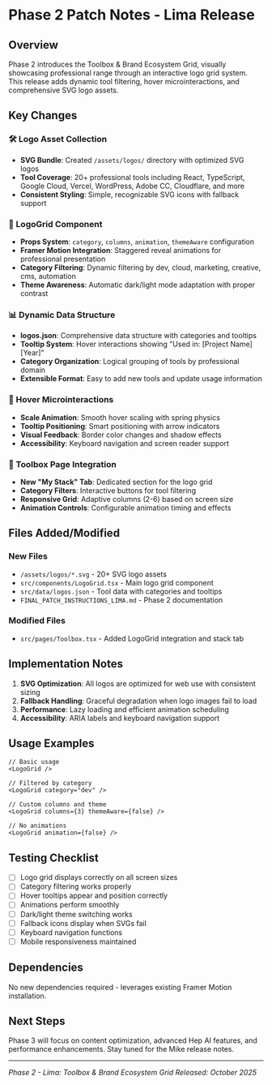 # Phase 2 Patch Notes - Lima Release

## Overview

Phase 2 introduces the Toolbox & Brand Ecosystem Grid, visually showcasing professional range through an interactive logo grid system. This release adds dynamic tool filtering, hover microinteractions, and comprehensive SVG logo assets.

## Key Changes

### 🛠️ Logo Asset Collection

- **SVG Bundle**: Created `/assets/logos/` directory with optimized SVG logos
- **Tool Coverage**: 20+ professional tools including React, TypeScript, Google Cloud, Vercel, WordPress, Adobe CC, Cloudflare, and more
- **Consistent Styling**: Simple, recognizable SVG icons with fallback support

### 🎯 LogoGrid Component

- **Props System**: `category`, `columns`, `animation`, `themeAware` configuration
- **Framer Motion Integration**: Staggered reveal animations for professional presentation
- **Category Filtering**: Dynamic filtering by dev, cloud, marketing, creative, cms, automation
- **Theme Awareness**: Automatic dark/light mode adaptation with proper contrast

### 📊 Dynamic Data Structure

- **logos.json**: Comprehensive data structure with categories and tooltips
- **Tooltip System**: Hover interactions showing "Used in: [Project Name] [Year]"
- **Category Organization**: Logical grouping of tools by professional domain
- **Extensible Format**: Easy to add new tools and update usage information

### 🎨 Hover Microinteractions

- **Scale Animation**: Smooth hover scaling with spring physics
- **Tooltip Positioning**: Smart positioning with arrow indicators
- **Visual Feedback**: Border color changes and shadow effects
- **Accessibility**: Keyboard navigation and screen reader support

### 🔗 Toolbox Page Integration

- **New "My Stack" Tab**: Dedicated section for the logo grid
- **Category Filters**: Interactive buttons for tool filtering
- **Responsive Grid**: Adaptive columns (2-6) based on screen size
- **Animation Controls**: Configurable animation timing and effects

## Files Added/Modified

### New Files

- `/assets/logos/*.svg` - 20+ SVG logo assets
- `src/components/LogoGrid.tsx` - Main logo grid component
- `src/data/logos.json` - Tool data with categories and tooltips
- `FINAL_PATCH_INSTRUCTIONS_LIMA.md` - Phase 2 documentation

### Modified Files

- `src/pages/Toolbox.tsx` - Added LogoGrid integration and stack tab

## Implementation Notes

1. **SVG Optimization**: All logos are optimized for web use with consistent sizing
2. **Fallback Handling**: Graceful degradation when logo images fail to load
3. **Performance**: Lazy loading and efficient animation scheduling
4. **Accessibility**: ARIA labels and keyboard navigation support

## Usage Examples

```tsx
// Basic usage
<LogoGrid />

// Filtered by category
<LogoGrid category="dev" />

// Custom columns and theme
<LogoGrid columns={3} themeAware={false} />

// No animations
<LogoGrid animation={false} />
```

## Testing Checklist

- [ ] Logo grid displays correctly on all screen sizes
- [ ] Category filtering works properly
- [ ] Hover tooltips appear and position correctly
- [ ] Animations perform smoothly
- [ ] Dark/light theme switching works
- [ ] Fallback icons display when SVGs fail
- [ ] Keyboard navigation functions
- [ ] Mobile responsiveness maintained

## Dependencies

No new dependencies required - leverages existing Framer Motion installation.

## Next Steps

Phase 3 will focus on content optimization, advanced Hep AI features, and performance enhancements. Stay tuned for the Mike release notes.

---

*Phase 2 - Lima: Toolbox & Brand Ecosystem Grid*
*Released: October 2025*
